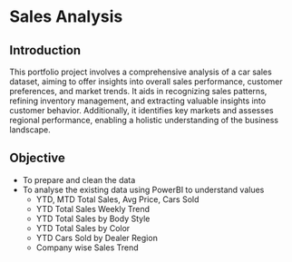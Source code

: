 # Sales Analysis
## Introduction

This portfolio project involves a comprehensive analysis of a car sales dataset, aiming to offer insights into overall sales performance, customer preferences, and market trends. It aids in recognizing sales patterns, refining inventory management, and extracting valuable insights into customer behavior. Additionally, it identifies key markets and assesses regional performance, enabling a holistic understanding of the business landscape.

## Objective
- To prepare and clean the data
- To analyse the existing data using PowerBI to understand values
  - YTD, MTD Total Sales, Avg Price, Cars Sold
  - YTD Total Sales Weekly Trend
  - YTD Total Sales by Body Style
  - YTD Total Sales by Color
  - YTD Cars Sold by Dealer Region
  - Company wise Sales Trend

##
